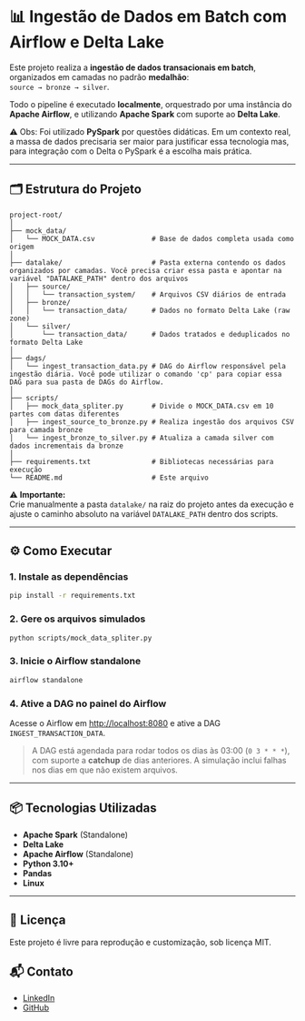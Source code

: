 # 📊 Ingestão de Dados em Batch com Airflow e Delta Lake

Este projeto realiza a **ingestão de dados transacionais em batch**, organizados em camadas no padrão **medalhão**:  
`source → bronze → silver`.

Todo o pipeline é executado **localmente**, orquestrado por uma instância do **Apache Airflow**, e utilizando **Apache Spark** com suporte ao **Delta Lake**.  


⚠️ Obs: Foi utilizado **PySpark** por questões didáticas. Em um contexto real, a massa de dados precisaria ser maior para justificar essa tecnologia mas, para integração com o Delta o PySpark é a escolha mais prática.

---

## 🗂 Estrutura do Projeto

```
project-root/
│
├── mock_data/
│   └── MOCK_DATA.csv              # Base de dados completa usada como origem
│
├── datalake/                      # Pasta externa contendo os dados organizados por camadas. Você precisa criar essa pasta e apontar na variável "DATALAKE_PATH" dentro dos arquivos
│   ├── source/
│   │   └── transaction_system/    # Arquivos CSV diários de entrada
│   ├── bronze/
│   │   └── transaction_data/      # Dados no formato Delta Lake (raw zone)
│   └── silver/
│       └── transaction_data/      # Dados tratados e deduplicados no formato Delta Lake
│
├── dags/
│   └── ingest_transaction_data.py # DAG do Airflow responsável pela ingestão diária. Você pode utilizar o comando 'cp' para copiar essa DAG para sua pasta de DAGs do Airflow.
│
├── scripts/
│   ├── mock_data_spliter.py       # Divide o MOCK_DATA.csv em 10 partes com datas diferentes
│   ├── ingest_source_to_bronze.py # Realiza ingestão dos arquivos CSV para camada bronze
│   └── ingest_bronze_to_silver.py # Atualiza a camada silver com dados incrementais da bronze
│
├── requirements.txt               # Bibliotecas necessárias para execução
└── README.md                      # Este arquivo
```

⚠️ **Importante:**  
Crie manualmente a pasta `datalake/` na raiz do projeto antes da execução e ajuste o caminho absoluto na variável `DATALAKE_PATH` dentro dos scripts.

---

## ⚙️ Como Executar

### 1. Instale as dependências
```bash
pip install -r requirements.txt
```

### 2. Gere os arquivos simulados
```bash
python scripts/mock_data_spliter.py
```

### 3. Inicie o Airflow standalone
```bash
airflow standalone
```

### 4. Ative a DAG no painel do Airflow
Acesse o Airflow em [http://localhost:8080](http://localhost:8080) e ative a DAG `INGEST_TRANSACTION_DATA`.

> A DAG está agendada para rodar todos os dias às 03:00 (`0 3 * * *`), com suporte a **catchup** de dias anteriores. A simulação inclui falhas nos dias em que não existem arquivos.

---


## 📦 Tecnologias Utilizadas

- **Apache Spark** (Standalone)
- **Delta Lake**
- **Apache Airflow** (Standalone)
- **Python 3.10+**
- **Pandas**
- **Linux**

---

## 📄 Licença
Este projeto é livre para reprodução e customização, sob licença MIT.

## 📬 Contato

- [LinkedIn](https://www.linkedin.com/in/thiago-cbferreira/)  
- [GitHub](https://github.com/ThiagoCBF) 
